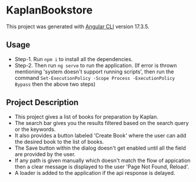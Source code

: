 # KaplanBookstore

This project was generated with [Angular CLI](https://github.com/angular/angular-cli) version 17.3.5.

## Usage

- Step-1. Run `npm i` to install all the dependencies.
- Step-2. Then run `ng serve` to run the application.
(If error is thrown mentioning 'system doesn't support running scripts', then run the command `Set-ExecutionPolicy -Scope Process -ExecutionPolicy Bypass` then the above two steps)

## Project Description

- This project gives a list of books for preparation by Kaplan. 
- The search bar gives you the results filtered based on the search query or the keywords.
- It also provides a button labeled 'Create Book' where the user can add the desired book to the list of books.
- The Save button within the dialog doesn't get enabled until all the field are provided by the user.
- If any path is given manually which doesn't match the flow of appication then a clear message is displayed to the user 'Page Not Found,   Reload'.
- A loader is added to the application if the api response is delayed.




